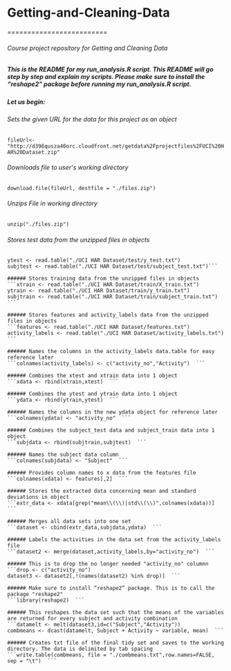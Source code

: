 # Getting-and-Cleaning-Data
=========================

###### Course project repository for Getting and Cleaning Data


##### This is the README for my run_analysis.R script. This README will go step by step and explain my scripts. Please make sure to install the “reshape2” package before running my run_analysis.R script.


  
##### Let us begin:

  
###### Sets the given URL for the data for this project as an object
```fileUrl<-"http://d396qusza40orc.cloudfront.net/getdata%2Fprojectfiles%2FUCI%20HAR%20Dataset.zip"```
  
###### Downloads file to user's working directory
```download.file(fileUrl, destfile = "./files.zip")```
  
###### Unzips File in working directory
```unzip("./files.zip")```
  
###### Stores test data from the unzipped files in objects
```xtest <- read.table("./UCI HAR Dataset/test/X_test.txt")  
ytest <- read.table("./UCI HAR Dataset/test/y_test.txt")  
subjtest <- read.table("./UCI HAR Dataset/test/subject_test.txt")```  
  
###### Stores training data from the unzipped files in objects
```xtrain <- read.table("./UCI HAR Dataset/train/X_train.txt")  
ytrain <- read.table("./UCI HAR Dataset/train/y_train.txt")  
subjtrain <- read.table("./UCI HAR Dataset/train/subject_train.txt")  ```
  
###### Stores features and activity_labels data from the unzipped files in objects
```features <- read.table("./UCI HAR Dataset/features.txt")  
activity_labels <- read.table("./UCI HAR Dataset/activity_labels.txt") ``` 
  
###### Names the columns in the activity_labels data.table for easy reference later
```colnames(activity_labels) <- c("activity_no","Activity")  ```
  
###### Combines the xtest and xtrain data into 1 object
```xdata <- rbind(xtrain,xtest)  ```
  
###### Combines the ytest and ytrain data into 1 object
```ydata <- rbind(ytrain,ytest)  ```
  
###### Names the columns in the new ydata object for reference later
```colnames(ydata) <- "activity_no"  ```
  
###### Combines the subject_test data and subject_train data into 1 object
```subjdata <- rbind(subjtrain,subjtest)  ```
  
###### Names the subject data column
```colnames(subjdata) <- "Subject"  ```
  
###### Provides column names to x data from the features file
```colnames(xdata) <- features[,2]  ```
  
###### Stores the extracted data concerning mean and standard deviations in object
```extr_data <- xdata[grep("mean\\(\\)|std\\(\\)",colnames(xdata))]  ```
  
###### Merges all data sets into one set
```dataset <- cbind(extr_data,subjdata,ydata)  ```
  
###### Labels the activities in the data set from the activity_labels file
```dataset2 <- merge(dataset,activity_labels,by="activity_no")  ```
  
###### This is to drop the no longer needed "activity_no" columnn
```drop <- c("activity_no")  
dataset3 <- dataset2[,!(names(dataset2) %in% drop)]  ```
  
###### Make sure to install “reshape2” package. This is to call the package "reshape2" 
```library(reshape2)  ```
  
###### This reshapes the data set such that the means of the variables are returned for every subject and activity combination  
```datamelt <- melt(dataset3,id=c("Subject","Activity"))  
combmeans <- dcast(datamelt, Subject + Activity ~ variable, mean)  ```
  
###### Creates txt file of the final tidy set and saves to the working directory. The data is delimited by tab spacing
```write.table(combmeans, file = "./combmeans.txt",row.names=FALSE, sep = "\t")  ```
  
